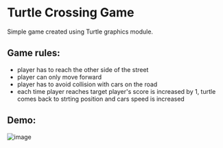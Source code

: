 # Turtle Crossing Game

Simple game created using Turtle graphics module.

## Game rules:
- player has to reach the other side of the street
- player can only move forward
- player has to avoid collision with cars on the road
- each time player reaches target player's score is increased by 1, turtle comes back to strting position and cars speed is increased

## Demo:
![image](https://github.com/Qubav/Turtle_Crossing_Game/assets/124883831/5c55b1c6-c1fe-4656-973d-42944e1e3742)
